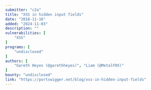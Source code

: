 ```yaml
---
submitter: "c2a"
title: "XSS in hidden input fields"
date: "2018-11-16"
added: "2024-11-03"
description: ""
vulnerabilities: [
    "XSS"
]
programs: [
    "undisclosed"
]
authors: [
    "Gareth Heyes (@garethheyes)", "Liam (@MetalF0X)"
]
bounty: "undisclosed"
link: "https://portswigger.net/blog/xss-in-hidden-input-fields"
---
```




